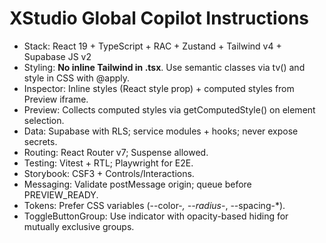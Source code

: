 # XStudio Global Copilot Instructions
- Stack: React 19 + TypeScript + RAC + Zustand + Tailwind v4 + Supabase JS v2
- Styling: **No inline Tailwind in .tsx**. Use semantic classes via tv() and style in CSS with @apply.
- Inspector: Inline styles (React style prop) + computed styles from Preview iframe.
- Preview: Collects computed styles via getComputedStyle() on element selection.
- Data: Supabase with RLS; service modules + hooks; never expose secrets.
- Routing: React Router v7; Suspense allowed.
- Testing: Vitest + RTL; Playwright for E2E.
- Storybook: CSF3 + Controls/Interactions.
- Messaging: Validate postMessage origin; queue before PREVIEW_READY.
- Tokens: Prefer CSS variables (--color-*, --radius-*, --spacing-*).
- ToggleButtonGroup: Use indicator with opacity-based hiding for mutually exclusive groups.

